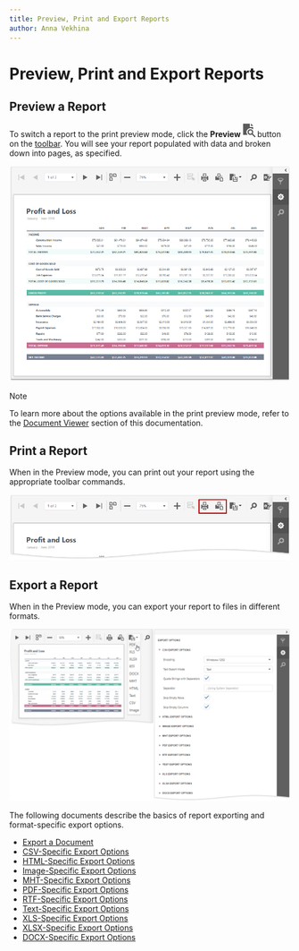 ```yaml
---
title: Preview, Print and Export Reports
author: Anna Vekhina
---
```

# Preview, Print and Export Reports

## Preview a Report
To switch a report to the print preview mode, click the **Preview** ![](../../images/eurd-web-designer-main-toolbar-preview.png) button on the [toolbar](report-designer-tools/toolbar.md). You will see your report populated with data and broken down into pages, as specified.

![](../../images/eurd-web-preview.png)

> [!NOTE]
> To learn more about the options available in the print preview mode, refer to the [Document Viewer](../document-viewer/html5-document-viewer.md) section of this documentation.


## Print a Report

When in the Preview mode, you can print out your report using the appropriate toolbar commands.

![](../../images/eurd-web-print.png)

## Export a Report
When in the Preview mode, you can export your report to files in different formats.

![](../../images/eurd-web-export.png)


The following documents describe the basics of report exporting and format-specific export options.
* [Export a Document](../document-viewer/html5-document-viewer/exporting/export-a-document.md)
* [CSV-Specific Export Options](../document-viewer/html5-document-viewer/exporting/csv-specific-export-options.md)
* [HTML-Specific Export Options](../document-viewer/html5-document-viewer/exporting/html-specific-export-options.md)
* [Image-Specific Export Options](../document-viewer/html5-document-viewer/exporting/image-specific-export-options.md)
* [MHT-Specific Export Options](../document-viewer/html5-document-viewer/exporting/mht-specific-export-options.md)
* [PDF-Specific Export Options](../document-viewer/html5-document-viewer/exporting/pdf-specific-export-options.md)
* [RTF-Specific Export Options](../document-viewer/html5-document-viewer/exporting/rtf-specific-export-options.md)
* [Text-Specific Export Options](../document-viewer/html5-document-viewer/exporting/text-specific-export-options.md)
* [XLS-Specific Export Options](../document-viewer/html5-document-viewer/exporting/xls-specific-export-options.md)
* [XLSX-Specific Export Options](../document-viewer/html5-document-viewer/exporting/xlsx-specific-export-options.md)
* [DOCX-Specific Export Options](../document-viewer/html5-document-viewer/exporting/docx-specific-export-options.md)



